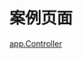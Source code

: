# 案例页面 
 [app.Controller](https://www.awebide.com/testCase/#/spaCase/Demo/API/SPA/spaCase?title=SPA%E6%A1%86%E6%9E%B6&pageId=spaCase)